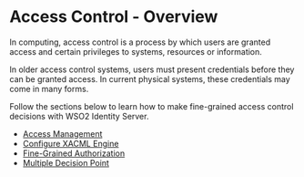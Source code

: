 # Access Control - Overview

In computing, access control is a process by which
users are granted access and certain privileges to systems, resources or
information.

In older access control systems, users must present
credentials before they can be granted access. In current physical systems, these credentials may come in many forms.

Follow the sections below to learn how to make fine-grained access control decisions with WSO2 Identity Server.

- [Access Management]({{base_path}}/guides/authorization/access-mgt/)
- [Configure XACML Engine]({{base_path}}/guides/authorization/xacml-engine/)
- [Fine-Grained Authorization]({{base_path}}/guides/authorization/fine-grained-auth-xacml/)
- [Multiple Decision Point]({{base_path}}/guides/authorization/mdp-requests/)